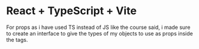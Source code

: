 # React + TypeScript + Vite

For props as i have used TS instead of JS like the course said, i made sure to create an interface to give the types of my objects to use as props inside the tags.
